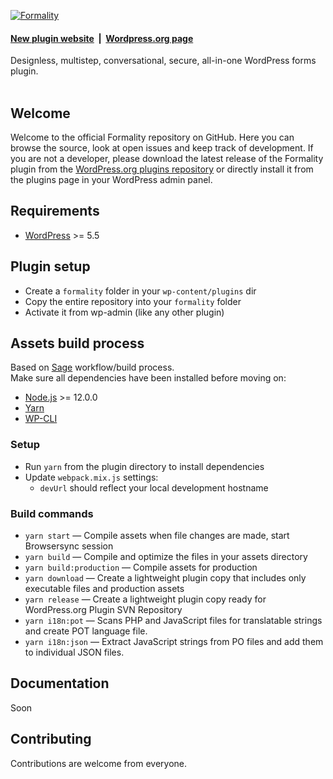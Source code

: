 [![Formality](https://formality.dev/download/markrepo.svg)](https://formality.dev)  
#### [New plugin website](https://formality.dev) &nbsp;|&nbsp; [Wordpress.org page](https://wordpress.org/plugins/formality)  
Designless, multistep, conversational, secure, all-in-one WordPress forms plugin.  
<br/>
  
## Welcome

Welcome to the official Formality repository on GitHub. Here you can browse the source, look at open issues and keep track of development.
If you are not a developer, please download the latest release of the Formality plugin from the [WordPress.org plugins repository](https://wordpress.org/plugins/formality) or directly install it from the plugins page in your WordPress admin panel.

## Requirements

* [WordPress](https://wordpress.org/) >= 5.5

## Plugin setup

* Create a `formality` folder in your `wp-content/plugins` dir
* Copy the entire repository into your `formality` folder
* Activate it from wp-admin (like any other plugin)

## Assets build process

Based on [Sage](https://roots.io/sage/) workflow/build process.  
Make sure all dependencies have been installed before moving on:

* [Node.js](http://nodejs.org/) >= 12.0.0
* [Yarn](https://yarnpkg.com/en/docs/install)
* [WP-CLI](https://wp-cli.org)

### Setup

* Run `yarn` from the plugin directory to install dependencies
* Update `webpack.mix.js` settings:
  * `devUrl` should reflect your local development hostname

### Build commands

* `yarn start` — Compile assets when file changes are made, start Browsersync session
* `yarn build` — Compile and optimize the files in your assets directory
* `yarn build:production` — Compile assets for production
* `yarn download` — Create a lightweight plugin copy that includes only executable files and production assets
* `yarn release` — Create a lightweight plugin copy ready for WordPress.org Plugin SVN Repository
* `yarn i18n:pot` — Scans PHP and JavaScript files for translatable strings and create POT language file.
* `yarn i18n:json` — Extract JavaScript strings from PO files and add them to individual JSON files.

## Documentation

Soon

## Contributing

Contributions are welcome from everyone.

